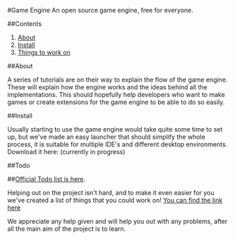 #Game Engine
An open source game engine, free for everyone.

##Contents
1. [About](#about)
2. [Install](#install)
3. [Things to work on](#todo)

<a name="about">
##About

A series of tutorials are on their way to explain the flow of the game engine. These will explain how the engine works and the ideas behind all the implementations. This should hopefully help developers who want to make games or create extensions for the game engine to be able to do so easily.

<a name="install">
##Install

Usually starting to use the game engine would take quite some time to set up, but we've made an easy launcher that should simplify the whole process, it is suitable for multiple IDE's and different desktop environments. Download it here: (currently in progress)

<a name="todo">
##Todo

##[Official Todo list is here](https://docs.google.com/document/d/15pJNpBVsGNgIP5JEK-XAOeDHOKSZQomSIZvVS1veLZw/edit?usp=sharing).

Helping out on the project isn't hard, and to make it even easier for you we've created a list of things that you could work on!
[You can find the link here](https://docs.google.com/spreadsheet/ccc?key=0AkKO-7fYlAFudG40TnRTSzBUTjg5cHN3OUJqajRPNFE#gid=0)

We appreciate any help given and will help you out with any problems, after all the main aim of the project is to learn.
